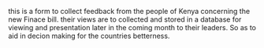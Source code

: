 this is a form to collect feedback from the people of Kenya concerning the new Finace bill.
their views are to collected and stored in a database for viewing and presentation later in the coming month to their leaders. So as to aid in decion making for the countries betterness.
